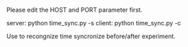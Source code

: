 Please edit the HOST and PORT parameter first.

server: python time_sync.py -s <filename>
client: python time_sync.py -c <filename>

Use <filename> to recongnize time syncronize before/after experiment.
